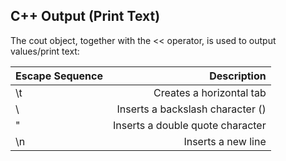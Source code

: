 ## C++ Output (Print Text)

The cout object, together with the << operator, is used to output values/print text:


| Escape Sequence |                       Description |
| :-------------- | --------------------------------: |
| \t              |          Creates a horizontal tab |
| \\              | Inserts a backslash character (\) |
| \"              |  Inserts a double quote character |
| \n              |                Inserts a new line |